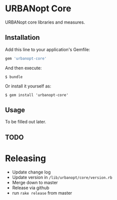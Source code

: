 # URBANopt Core

URBANopt core libraries and measures.

## Installation

Add this line to your application's Gemfile:

```ruby
gem 'urbanopt-core'
```

And then execute:

    $ bundle

Or install it yourself as:

    $ gem install 'urbanopt-core'

## Usage

To be filled out later. 

## TODO

# Releasing

* Update change log
* Update version in `/lib/urbanopt/core/version.rb`
* Merge down to master
* Release via github
* run `rake release` from master
